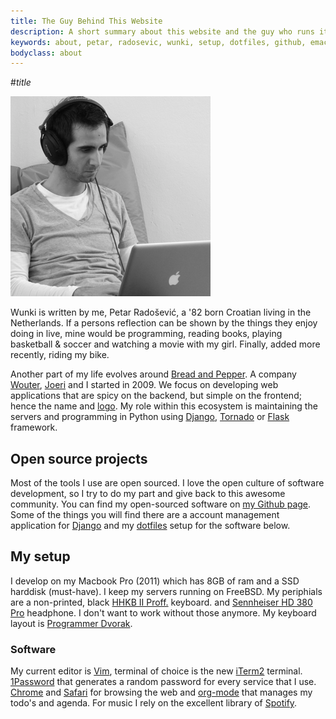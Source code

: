 ```yaml
---
title: The Guy Behind This Website
description: A short summary about this website and the guy who runs it.
keywords: about, petar, radosevic, wunki, setup, dotfiles, github, emacs, vim
bodyclass: about
---
```


#$title$

![Headphones, Emacs, Bliss.](/images/writing-code.png)

Wunki is written by me, Petar Radošević, a '82 born Croatian living in the Netherlands. If a persons reflection can be shown by the things they enjoy doing in live, mine would be programming, reading books, playing basketball & soccer and watching a movie with my girl. Finally, added more recently, riding my bike. 

Another part of my life evolves around [Bread and Pepper]. A company [Wouter], [Joeri] and I started in 2009. We focus on developing web applications that are spicy on the backend, but simple on the frontend; hence the name and [logo]. My role within this ecosystem is maintaining the servers and programming in Python using [Django], [Tornado] or [Flask] framework.

[Wouter]: http://wdeb.nl "homepage of Wouter de Bres"
[Joeri]: http://joeridjojosoeparto.nl "homepage of Joeri Djojosoeparto"
[Bread and Pepper]: http://breadandpepper.com "Bread and Pepper homepage"
[logo]: http://breadandpepper.com/blog/2009/jul/3/designing-bread-pepper-logo/ "Blog post about the Bread and Pepper logo"
[Django]: http://djangoproject.com "Django homepage"
[Tornado]: http://www.tornadoweb.org/ "Tornado homepage"
[Flask]: http://flask.pocoo.org/ "Flask homepage"

## Open source projects

Most of the tools I use are open sourced. I love the open culture of software development, so I try to do my part and give back to this awesome community.
You can find my open-sourced software on [my Github page]. Some of the things you will find there are a account management application for [Django] and my [dotfiles] setup for the software below.

[Django]: http://djangoproject.com "Django's homepage"
[my Github page]: https://github.com/wunki "Wunki's Github page"
[userena]: http://django-userena.com "Userena's hompepage"
[dotfiles]: https://github.com/wunki/wunki-dotfiles "Wunki's dotfiles"

## My setup

I develop on my Macbook Pro (2011) which has 8GB of ram and a SSD harddisk (must-have). I keep my servers running on FreeBSD. My periphials are a non-printed, black [HHKB II Proff.] keyboard. and [Sennheiser HD 380 Pro] headphone. I don't want to work without those anymore. My keyboard layout is [Programmer Dvorak].

[HHKB II Proff.]: http://elitekeyboards.com/products.php?pid=pdkb400bn "Elitekeyboards, where I bought mine.."
[Sennheiser HD 380 Pro]: http://www.sennheiser.com/sennheiser/home_en.nsf/root/professional_headphones-headsets_headphones_502717 "Sennheiser HD 380 Pro product page"
[Programmer Dvorak]: http://www.kaufmann.no/roland/dvorak/

### Software

My current editor is [Vim], terminal of choice is the new [iTerm2] terminal.
[1Password] that generates a random password for every service that I use.
[Chrome] and [Safari] for browsing the web and [org-mode] that manages my
todo's and agenda. For music I rely on the excellent library of [Spotify].

[emacs]: http://www.gnu.org/software/emacs/ "Emacs homepage"
[Clojure]: http://clojure.org
[vim]: http://www.vim.org "Vim homepage"
[iTerm2]: http://sites.google.com/site/iterm2home/ "Iterm2 Homepage"
[1Password]: http://agilewebsolutions.com/onepassword "1Password homepage"
[Chrome]: http://www.google.com/chrome "Chrome's homepage"
[Safari]: http://www.apple.com/safari/
[org-mode]: http://orgmode.org/
[Spotify]: http://www.spotify.com/ "Spotify music service"

